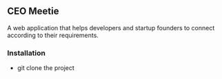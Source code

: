 ## CEO Meetie
A web application that helps developers and startup founders to connect according to their requirements.

### Installation
- git clone the project
